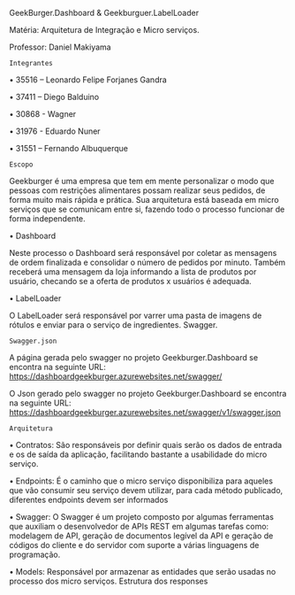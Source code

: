 GeekBurger.Dashboard & Geekburguer.LabelLoader

Matéria: Arquitetura de Integração e Micro serviços.

Professor: Daniel Makiyama

	Integrantes
•	35516 – Leonardo Felipe Forjanes Gandra

•	37411 – Diego Balduino

•	30868 - Wagner

•	31976 - Eduardo Nuner

•	31551 – Fernando Albuquerque

	Escopo
Geekburger é uma empresa que tem em mente personalizar o modo que pessoas com restrições alimentares possam realizar seus pedidos, de forma muito mais rápida e prática. Sua arquitetura está baseada em micro serviços que se comunicam entre si, fazendo todo o processo funcionar de forma independente.

•	Dashboard

Neste processo o Dashboard será responsável por coletar as mensagens de ordem finalizada e consolidar o número de pedidos por minuto. Também receberá uma mensagem da loja informando a lista de produtos por usuário, checando se a oferta de produtos x usuários é adequada.

•	LabelLoader

O LabelLoader será responsável por varrer uma pasta de imagens de rótulos e enviar para o serviço de ingredientes. Swagger.

	Swagger.json
A página gerada pelo swagger no projeto Geekburger.Dashboard se encontra na seguinte URL: https://dashboardgeekburger.azurewebsites.net/swagger/

O Json gerado pelo swagger no projeto Geekburger.Dashboard se encontra na seguinte URL: https://dashboardgeekburger.azurewebsites.net/swagger/v1/swagger.json

	Arquitetura

•	Contratos: São responsáveis por definir quais serão os dados de entrada e os de saída da aplicação, facilitando bastante a usabilidade do micro serviço.

•	Endpoints: É o caminho que o micro serviço disponibiliza para aqueles que vão consumir seu serviço devem utilizar, para cada método publicado, diferentes endpoints devem ser informados

•	Swagger: O Swagger é um projeto composto por algumas ferramentas que auxiliam o desenvolvedor de APIs REST em algumas tarefas como: modelagem de API, geração de documentos legível da API e geração de códigos do cliente e do servidor com suporte a várias linguagens de programação.

•	Models: Responsável por armazenar as entidades que serão usadas no processo dos micro serviços. Estrutura dos responses
